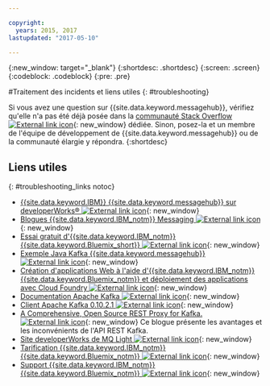 ```yaml
---

copyright:
  years: 2015, 2017
lastupdated: "2017-05-10"

---
```


{:new_window: target="_blank"}
{:shortdesc: .shortdesc}
{:screen: .screen}
{:codeblock: .codeblock}
{:pre: .pre}



#Traitement des incidents et liens utiles
{: #troubleshooting}




Si vous avez une question sur {{site.data.keyword.messagehub}}, vérifiez qu'elle n'a pas été déjà posée dans la [communauté Stack Overflow ![External link icon](../../icons/launch-glyph.svg "External link icon")](http://stackoverflow.com/questions/tagged/message-hub){: new_window} dédiée.
Sinon, posez-la et un membre de l'équipe de développement de {{site.data.keyword.messagehub}} ou de la communauté élargie y répondra.
{:shortdesc}

## Liens utiles
{: #troubleshooting_links notoc}

*  [{{site.data.keyword.IBM}} {{site.data.keyword.messagehub}} sur developerWorks&reg; ![External link icon](../../icons/launch-glyph.svg "External link icon")](https://developer.ibm.com/messaging/message-hub/){: new_window}
*  [Blogues {{site.data.keyword.IBM_notm}} Messaging ![External link icon](../../icons/launch-glyph.svg "External link icon")](https://developer.ibm.com/messaging/blogs/){: new_window}
*  [Essai gratuit d'{{site.data.keyword.IBM_notm}} {{site.data.keyword.Bluemix_short}} ![External link icon](../../icons/launch-glyph.svg "External link icon")](https://apps.admin.ibmcloud.com/manage/trial/bluemix.html){: new_window}
*  [Exemple Java Kafka {{site.data.keyword.messagehub}} ![External link icon](../../icons/launch-glyph.svg "External link icon")](https://github.com/ibm-messaging/message-hub-samples/tree/master/kafka-java-console-sample){: new_window}
*  [Création d'applications Web à l'aide d'{{site.data.keyword.IBM_notm}} {{site.data.keyword.Bluemix_notm}} et déploiement des applications avec Cloud Foundry ![External link icon](../../icons/launch-glyph.svg "External link icon")](http://www.ng.bluemix.net/docs/starters/install_cli.html){: new_window}
*  [Documentation Apache Kafka ![External link icon](../../icons/launch-glyph.svg "External link icon")](http://kafka.apache.org/documentation.html){: new_window}
*  [Client Apache Kafka 0.10.2.1 ![External link icon](../../icons/launch-glyph.svg "External link icon")](http://kafka.apache.org/0102/javadoc/index.html){: new_window}
*  [A Comprehensive, Open Source REST Proxy for Kafka. ![External link icon](../../icons/launch-glyph.svg "External link icon")](http://www.confluent.io/blog/a-comprehensive-open-source-rest-proxy-for-kafka/){: new_window}
	Ce blogue présente les avantages et les inconvénients de l'API REST Kafka.
*  [Site developerWorks de MQ Light ![External link icon](../../icons/launch-glyph.svg "External link icon")](https://developer.ibm.com/messaging/mq-light/){: new_window}
*  [Tarification {{site.data.keyword.IBM_notm}} {{site.data.keyword.Bluemix_notm}} ![External link icon](../../icons/launch-glyph.svg "External link icon")](https://www.ng.bluemix.net/#/pricing){: new_window}
*  [Support {{site.data.keyword.IBM_notm}} {{site.data.keyword.Bluemix_notm}} ![External link icon](../../icons/launch-glyph.svg "External link icon")](https://developer.ibm.com/bluemix/support/#prereqs/){: new_window}

